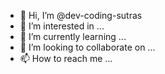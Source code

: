 - 👋 Hi, I’m @dev-coding-sutras
- 👀 I’m interested in ...
- 🌱 I’m currently learning ...
- 💞️ I’m looking to collaborate on ...
- 📫 How to reach me ...

<!---
dev-coding-sutras/dev-coding-sutras is a ✨ special ✨ repository because its `README.md` (this file) appears on your GitHub profile.
You can click the Preview link to take a look at your changes.
--->
